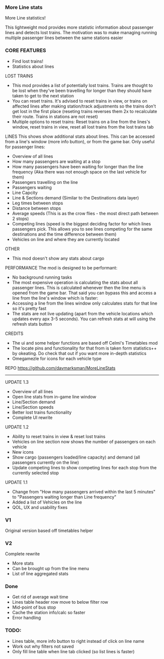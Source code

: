 ### More Line stats
More Line statistics!

This lightweight mod provides more statistic information about passenger lines and detects lost trains. The motivation was to make managing running multiple passenger lines between the same stations easier

### CORE FEATURES
- Find lost trains!
- Statistics about lines


LOST TRAINS
- This mod provides a list of potentially lost trains. Trains are thought to be lost when they've been travelling for longer than they should have taken to get to the next station
- You can reset trains. It's advised to reset trains in view, or trains on affected lines after making station/track adjustments so the trains don't get lost in the first place (reseting trains reverses them 2x to recalculate their route. Trains in stations are not reset)
- Multiple options to reset trains: Reset trains on a line from the lines's window, reset trains in view, reset all lost trains from the lost trains tab

LINES
This shows show additional stats about lines. This can be accessed from a line's window (more info button), or from the game bar. Only useful for passenger lines:
- Overview of all lines
- How many passengers are waiting at a stop
- How many passengers have been waiting for longer than the line frequency (Aka there was not enough space on the last vehicle for them)
- Passengers travelling on the line
- Passengers waiting
- Line Capcity
- Line & Sections demand (Similar to the Destinations data layer)
- Leg times between stops
- Distance between stops
- Average speeds (This is as the crow flies - the most direct path between 2 stops)
- Competing lines (speed is the biggest deciding factor for which lines passengers pick. This allows you to see lines competing for the same destinations and the time difference between them)
- Vehicles on line and where they are currently located

OTHER
- This mod doesn't show any stats about cargo

PERFORMANCE
The mod is designed to be performant:
- No background running tasks
- The most expensive operation is calculating the stats about all passenger lines. This is calculated whenever then the line menu is opened from the game bar. That said you can bypass this and access a line from the line's window which is faster:
- Accessing a line from the lines window only calculates stats for that line so it's pretty fast 
- The stats are not live updating (apart from the vehicle locations which updates every apx 3-5 seconds). You can refresh stats at will using the refresh stats button

CREDITS
- The ui and some helper functions are based off Celmi's Timetables mod
- The locate pins and functionality for that from is taken form statistics++ by okeating. Do check that out if you want more in-depth statistics
- Omegamezle for icons for each vehicle type

REPO
https://github.com/davmarksman/MoreLineStats

---
UPDATE 1.3
- Overview of all lines
- Open line stats from in-game line window
- Line/Section demand
- Line/Section speeds
- Better lost trains functionality
- Complete UI rewrite


UPDATE 1.2
- Ability to reset trains in view & reset lost trains
- Vehicles on line section now shows the number of passengers on each vehicle
- New icons
- Show cargo (passengers loaded/line capacity) and demand (all passengers currently on the line)
- Update competing lines to show competing lines for each stop from the currently selected stop

UPDATE 1.1
- Change from "How many passengers arrived within the last 5 minutes" to "Passengers waiting longer than Line frequency"
- Added a list of Vehicles on the line
- QOL, UX and usability fixes


### V1
Original version based off timetables helper

### V2
Complete rewrite
- More stats
- Can be brought up from the line menu
- List of line aggregated stats


### Done
- Get rid of average wait time
- Lines table header row move to below filter row
- Mid-point of bus stop
- Cache the station info/calc so faster
- Error handling

### TODO:
- Lines table, more info button to right instead of click on line name
- Work out why filters not saved
- Only fill line table when line tab clicked (so list lines is faster)
